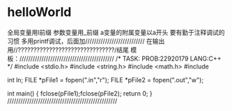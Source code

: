 # helloWorld
全局变量用l前缀
参数变量用_前缀
a变量的附属变量以a开头
要有勤于注释调试的习惯
多用printf调试，后面加///////////////////////////
在输出用//???????????????????????????????/结尾
模板：///////////////////////////////////////////
/*
TASK:
PROB:22920179
LANG:C++
*/
#include <stdio.h>
#include <string.h>
#include <math.h>
#include <iostream>

int ln;
FILE *pFile1 = fopen(".in","r");
FILE *pFile2 = fopen(".out","w");

int main()
{
    fclose(pFile1);fclose(pFile2);
    return 0;
}
//////////////////////////////////////////////////
